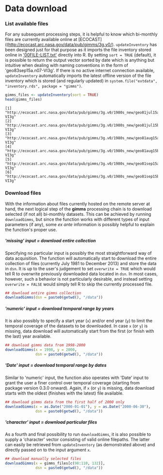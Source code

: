 
# Data download

### List available files
For any subsequent processing steps, it is helpful to know which bi-monthly files are currently available online at [ECOCAST]((http://ecocast.arc.nasa.gov/data/pub/gimms/3g.v0/). `updateInventory` has been designed just for that purpose as it imports the file inventory stored online in ['00FILE-LIST.txt'](http://ecocast.arc.nasa.gov/data/pub/gimms/3g.v0/00FILE-LIST.txt) directly into R. By setting `sort = TRUE` (default), it is possible to return the output vector sorted by date which is anything but intuitive when dealing with naming conventions in the form of 'geo83sep15a.n07-VI3g'. If there is no active internet connection available, `updateInventory` automatically imports the latest offline version of the file inventory which is stored (and regularly updated) in `system.file("extdata", "inventory.rds", package = "gimms")`.


```r
gimms_files <- updateInventory(sort = TRUE)
head(gimms_files)
```

```
[1] "http://ecocast.arc.nasa.gov/data/pub/gimms/3g.v0/1980s_new/geo81jul15a.n07-VI3g"
[2] "http://ecocast.arc.nasa.gov/data/pub/gimms/3g.v0/1980s_new/geo81jul15b.n07-VI3g"
[3] "http://ecocast.arc.nasa.gov/data/pub/gimms/3g.v0/1980s_new/geo81aug15a.n07-VI3g"
[4] "http://ecocast.arc.nasa.gov/data/pub/gimms/3g.v0/1980s_new/geo81aug15b.n07-VI3g"
[5] "http://ecocast.arc.nasa.gov/data/pub/gimms/3g.v0/1980s_new/geo81sep15a.n07-VI3g"
[6] "http://ecocast.arc.nasa.gov/data/pub/gimms/3g.v0/1980s_new/geo81sep15b.n07-VI3g"
```

### Download files
With the information about files currently hosted on the remote server at hand, the next logical step of the **gimms** processing chain is to download selected (if not all) bi-monthly datasets. This can be achieved by running `downloadGimms`, but since the function works with different types of input parameters (if any), some *ex ante* information is possibly helpful to explain the function's proper use.

##### 'missing' input = download entire collection
Specifying no particular input is possibly the most straightforward way of data acquisition. The function will automatically start to download the entire collection of files (currently July 1981 to December 2013) and store the data in `dsn`. It is up to the user's judgement to set `overwrite = TRUE` which would tell R to overwrite previously downloaded data located in `dsn`. In most cases, however, such a behavior is not particularly desirable, and instead setting `overwrite = FALSE` would simply tell R to skip the currently processed file.


```r
## download entire gimms collection
downloadGimms(dsn = paste0(getwd(), "/data"))
```

##### 'numeric' input = download temporal range by years
It is also possibly to specify a start year (`x`) and/or end year (`y`) to limit the temporal coverage of the datasets to be downloaded. In case `x` (or `y`) is missing, data download will automatically start from the first (or finish with the last) year available. 


```r
## download gimms data from 1998-2000
downloadGimms(x = 1998, y = 2000, 
              dsn = paste0(getwd(), "/data"))
```

##### 'Date' input = download temporal range by dates
Similar to 'numeric' input, the function also operates with 'Date' input to grant the user a finer control over temporal coverage (starting from package version 0.3.0 onward). Again, if `x` (or `y`) is missing, data download starts with the oldest (finishes with the latest) file available.


```r
## download gimms data from the first half of 2000 only
downloadGimms(x = as.Date("2000-01-01"), y = as.Date("2000-06-30"), 
              dsn = paste0(getwd(), "/data"))
```

##### 'character' input = download particular files
As a fourth and final possibility to run `downloadGimms`, it is also possible to supply a 'character' vector consisting of valid online filepaths. The latter can easily be retrieved from `updateInventory` (as demonstrated above) and directly passed on to the input argument `x`. 


```r
## download manually selected files
downloadGimms(x = gimms_files[c(98:110, 132)], 
              dsn = paste0(getwd(), "/data"))
```


